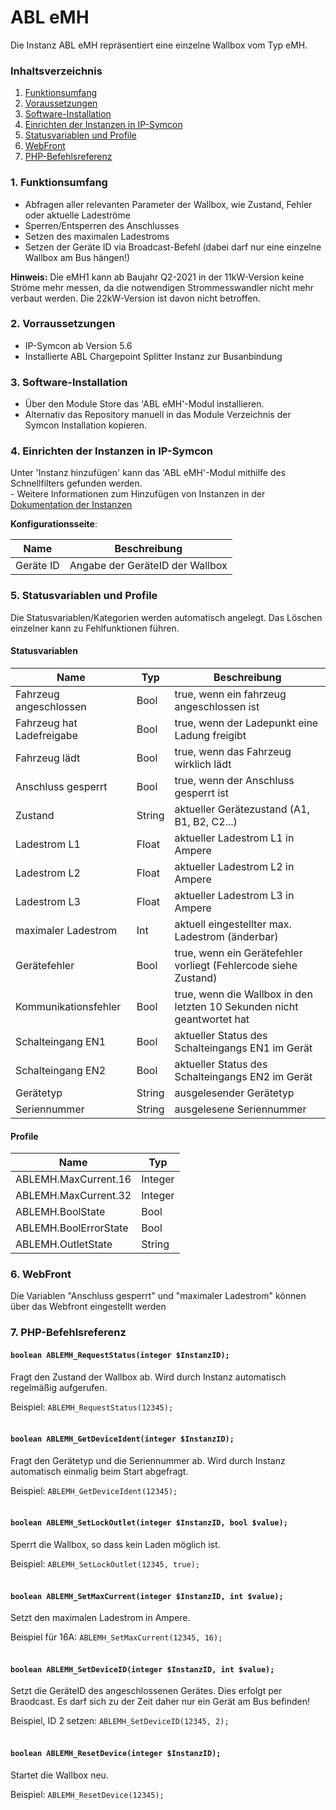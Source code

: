 # ABL eMH
Die Instanz ABL eMH repräsentiert eine einzelne Wallbox vom Typ eMH.


### Inhaltsverzeichnis

1. [Funktionsumfang](#1-funktionsumfang)
2. [Voraussetzungen](#2-vorraussetzungen)
3. [Software-Installation](#3-software-installation)
4. [Einrichten der Instanzen in IP-Symcon](#4-einrichten-der-instanzen-in-ip-symcon)
5. [Statusvariablen und Profile](#5-statusvariablen-und-profile)
6. [WebFront](#6-webfront)
7. [PHP-Befehlsreferenz](#7-php-befehlsreferenz)

### 1. Funktionsumfang

- Abfragen aller relevanten Parameter der Wallbox, wie Zustand, Fehler oder aktuelle Ladeströme
- Sperren/Entsperren des Anschlusses
- Setzen des maximalen Ladestroms
- Setzen der Geräte ID via Broadcast-Befehl (dabei darf nur eine einzelne Wallbox am Bus hängen!)

__Hinweis:__
Die eMH1 kann ab Baujahr Q2-2021 in der 11kW-Version keine Ströme mehr messen,
da die notwendigen Strommesswandler nicht mehr verbaut werden. Die 22kW-Version ist davon nicht betroffen.


### 2. Vorraussetzungen

- IP-Symcon ab Version 5.6
- Installierte ABL Chargepoint Splitter Instanz zur Busanbindung


### 3. Software-Installation

* Über den Module Store das 'ABL eMH'-Modul installieren.
* Alternativ das Repository manuell in das Module Verzeichnis der Symcon Installation kopieren.


### 4. Einrichten der Instanzen in IP-Symcon

 Unter 'Instanz hinzufügen' kann das 'ABL eMH'-Modul mithilfe des Schnellfilters gefunden werden.  
	- Weitere Informationen zum Hinzufügen von Instanzen in der [Dokumentation der Instanzen](https://www.symcon.de/service/dokumentation/konzepte/instanzen/#Instanz_hinzufügen)


__Konfigurationsseite__:

Name         | Beschreibung
------------ | ------------------
Geräte ID    | Angabe der GeräteID der Wallbox



### 5. Statusvariablen und Profile

Die Statusvariablen/Kategorien werden automatisch angelegt. Das Löschen einzelner kann zu Fehlfunktionen führen.



#### Statusvariablen

Name                        | Typ     | Beschreibung
--------------------------- | ------- | ------------
Fahrzeug angeschlossen      | Bool    | true, wenn ein fahrzeug angeschlossen ist
Fahrzeug hat Ladefreigabe   | Bool    | true, wenn der Ladepunkt eine Ladung freigibt
Fahrzeug lädt               | Bool    | true, wenn das Fahrzeug wirklich lädt      
Anschluss gesperrt          | Bool    | true, wenn der Anschluss gesperrt ist
Zustand                     | String  | aktueller Gerätezustand (A1, B1, B2, C2...)
Ladestrom L1                | Float   | aktueller Ladestrom L1 in Ampere
Ladestrom L2                | Float   | aktueller Ladestrom L2 in Ampere
Ladestrom L3                | Float   | aktueller Ladestrom L3 in Ampere
maximaler Ladestrom         | Int     | aktuell eingestellter max. Ladestrom (änderbar)
Gerätefehler                | Bool    | true, wenn ein Gerätefehler vorliegt (Fehlercode siehe Zustand)
Kommunikationsfehler        | Bool    | true, wenn die Wallbox in den letzten 10 Sekunden nicht geantwortet hat
Schalteingang EN1           | Bool    | aktueller Status des Schalteingangs EN1 im Gerät
Schalteingang EN2           | Bool    | aktueller Status des Schalteingangs EN2 im Gerät
Gerätetyp                   | String  | ausgelesender Gerätetyp
Seriennummer                | String  | ausgelesene Seriennummer



#### Profile

Name               | Typ
------------------ | -------
ABLEMH.MaxCurrent.16  | Integer
ABLEMH.MaxCurrent.32  | Integer
ABLEMH.BoolState      | Bool
ABLEMH.BoolErrorState | Bool
ABLEMH.OutletState	| String



### 6. WebFront

Die Variablen "Anschluss gesperrt" und "maximaler Ladestrom" können über das Webfront eingestellt werden


### 7. PHP-Befehlsreferenz

#### `boolean ABLEMH_RequestStatus(integer $InstanzID);`
Fragt den Zustand der Wallbox ab. Wird durch Instanz automatisch regelmäßig aufgerufen.

Beispiel: `ABLEMH_RequestStatus(12345);`
<br><br>


#### `boolean ABLEMH_GetDeviceIdent(integer $InstanzID);`
Fragt den Gerätetyp und die Seriennummer ab. Wird durch Instanz automatisch einmalig beim Start abgefragt.

Beispiel: `ABLEMH_GetDeviceIdent(12345);`
<br><br>


#### `boolean ABLEMH_SetLockOutlet(integer $InstanzID, bool $value);`
Sperrt die Wallbox, so dass kein Laden möglich ist.

Beispiel: `ABLEMH_SetLockOutlet(12345, true);`
<br><br>


#### `boolean ABLEMH_SetMaxCurrent(integer $InstanzID, int $value);`
Setzt den maximalen Ladestrom in Ampere.

Beispiel für 16A: `ABLEMH_SetMaxCurrent(12345, 16);`
<br><br>


#### `boolean ABLEMH_SetDeviceID(integer $InstanzID, int $value);`
Setzt die GeräteID des angeschlossenen Gerätes. Dies erfolgt per Braodcast.
Es darf sich zu der Zeit daher nur ein Gerät am Bus befinden!

Beispiel, ID 2 setzen: `ABLEMH_SetDeviceID(12345, 2);`
<br><br>


#### `boolean ABLEMH_ResetDevice(integer $InstanzID);`
Startet die Wallbox neu.

Beispiel: `ABLEMH_ResetDevice(12345);`
<br><br>
